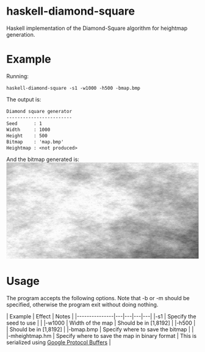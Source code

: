 haskell-diamond-square
======================

Haskell implementation of the Diamond-Square algorithm for heightmap generation.

Example
=======
Running:
```
haskell-diamond-square -s1 -w1000 -h500 -bmap.bmp
```

The output is:
```
Diamond square generator
------------------------
Seed      : 1
Width     : 1000
Height    : 500
Bitmap    : 'map.bmp'
Heightmap : <not produced>
```

And the bitmap generated is:
![](https://raw.githubusercontent.com/ftomassetti/haskell-diamond-square/master/examples/map.bmp)

Usage
=====

The program accepts the following options. Note that -b or -m should be specified, otherwise the program exit without doing nothing.

| Example       | Effect |  Notes |
|---------------|---|---|---|---|
|-s1            | Specify the seed to use  |   |
|-w1000         | Width of the map |  Should be in [1,8192] |
|-h500          |   | Should be in [1,8192]  |
|-bmap.bmp      | Specify where to save the bitmap | |
|-mheightmap.hm | Specify where to save the map in binary format  | This is serialized using [Google Protocol Buffers](https://developers.google.com/protocol-buffers/) |

